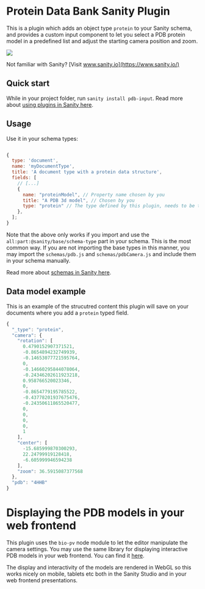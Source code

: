 # Protein Data Bank Sanity Plugin

This is a plugin which adds an object type `protein` to your Sanity schema, and provides a custom input component to let you select a PDB protein model in a predefined list and adjust the starting camera position and zoom.

![](PDB.gif)

Not familiar with Sanity? [Visit www.sanity.io](https://www.sanity.io/)

## Quick start

While in your project folder, run `sanity install pdb-input`. Read more about [using plugins in Sanity here](https://www.sanity.io/docs/plugins).

## Usage

Use it in your schema types:

```js

{
  type: 'document',
  name: 'myDocumentType',
  title: 'A document type with a protein data structure',
  fields: [
    // [...]
    {
      name: "proteinModel", // Property name chosen by you
      title: "A PDB 3d model", // Chosen by you
      type: "protein" // The type defined by this plugin, needs to be this value
    },
  ];
}
```

Note that the above only works if you import and use the `all:part:@sanity/base/schema-type` part in your schema. This is the most common way. If you are not importing the base types in this manner, you may import the `schemas/pdb.js` and `schemas/pdbCamera.js` and include them in your schema manually.

Read more about [schemas in Sanity here](https://www.sanity.io/docs/the-schema).

## Data model example

This is an example of the strucutred content this plugin will save on your documents where you add a `protein` typed field.

```js
{
  "_type": "protein",
  "camera": {
    "rotation": [
      0.4790152907371521,
      -0.8654894232749939,
      -0.14653077721595764,
      0,
      -0.14660295844078064,
      -0.24346202611923218,
      0.958766520023346,
      0,
      -0.8654779195785522,
      -0.43778201937675476,
      -0.24350611865520477,
      0,
      0,
      0,
      0,
      1
    ],
    "center": [
      -15.685999870300293,
      22.24799919128418,
      -6.605999946594238
    ],
    "zoom": 36.5915087377568
  },
  "pdb": "4HHB"
}
```

# Displaying the PDB models in your web frontend

This plugin uses the `bio-pv` node module to let the editor manipulate the camera settings. You may use the same library for displaying interactive PDB models in your web frontend. You can find it [here](https://www.npmjs.com/package/bio-pv).

The display and interactivity of the models are rendered in WebGL so this works nicely on mobile, tablets etc both in the Sanity Studio and in your web frontend presentations.
